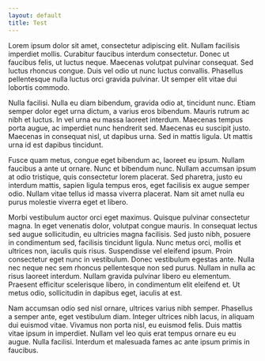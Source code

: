 ```yaml
---
layout: default
title: Test
---
```

Lorem ipsum dolor sit amet, consectetur adipiscing elit. Nullam facilisis imperdiet mollis. Curabitur faucibus interdum consectetur. Donec ut faucibus felis, ut luctus neque. Maecenas volutpat pulvinar consequat. Sed luctus rhoncus congue. Duis vel odio ut nunc luctus convallis. Phasellus pellentesque nulla luctus orci gravida pulvinar. Ut semper elit vitae dui lobortis commodo.

Nulla facilisi. Nulla eu diam bibendum, gravida odio at, tincidunt nunc. Etiam semper dolor eget urna dictum, a varius eros bibendum. Mauris rutrum ac nibh et luctus. In vel urna eu massa laoreet interdum. Maecenas tempus porta augue, ac imperdiet nunc hendrerit sed. Maecenas eu suscipit justo. Maecenas in consequat nisl, ut dapibus urna. Sed in mattis ligula. Ut mattis urna id est dapibus tincidunt.

Fusce quam metus, congue eget bibendum ac, laoreet eu ipsum. Nullam faucibus a ante ut ornare. Nunc et bibendum nunc. Nullam accumsan ipsum at odio tristique, quis consectetur lorem placerat. Sed pharetra, justo eu interdum mattis, sapien ligula tempus eros, eget facilisis ex augue semper odio. Nullam vitae tellus id massa viverra placerat. Nam sit amet nulla eu purus molestie viverra eget et libero.

Morbi vestibulum auctor orci eget maximus. Quisque pulvinar consectetur magna. In eget venenatis dolor, volutpat congue mauris. In consequat lectus sed augue sollicitudin, eu ultricies magna facilisis. Sed justo nibh, posuere in condimentum sed, facilisis tincidunt ligula. Nunc metus orci, mollis et ultrices non, iaculis quis risus. Suspendisse vel eleifend ipsum. Proin consectetur eget nunc in vestibulum. Donec vestibulum egestas ante. Nulla nec neque nec sem rhoncus pellentesque non sed purus. Nullam in nulla ac risus laoreet interdum. Nullam gravida pulvinar libero eu elementum. Praesent efficitur scelerisque libero, in condimentum elit eleifend et. Ut metus odio, sollicitudin in dapibus eget, iaculis at est.

Nam accumsan odio sed nisl ornare, ultrices varius nibh semper. Phasellus a semper ante, eget vestibulum diam. Integer ultrices nibh lacus, in aliquam dui euismod vitae. Vivamus non porta nisl, eu euismod felis. Duis mattis vitae ipsum in imperdiet. Nullam vel leo quis erat tempus ornare eu eu augue. Nulla facilisi. Interdum et malesuada fames ac ante ipsum primis in faucibus.



